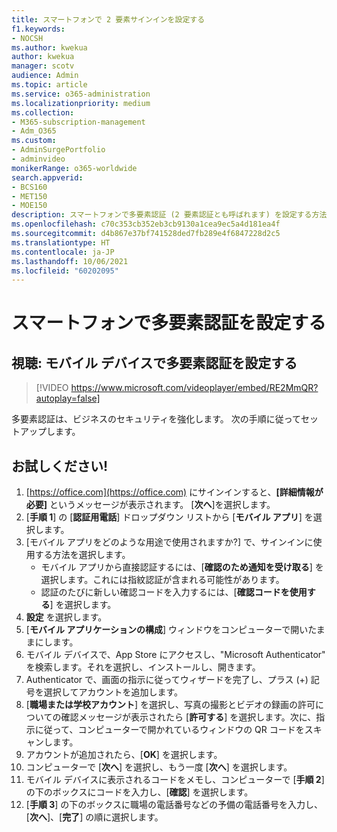 ```yaml
---
title: スマートフォンで 2 要素サインインを設定する
f1.keywords:
- NOCSH
ms.author: kwekua
author: kwekua
manager: scotv
audience: Admin
ms.topic: article
ms.service: o365-administration
ms.localizationpriority: medium
ms.collection:
- M365-subscription-management
- Adm_O365
ms.custom:
- AdminSurgePortfolio
- adminvideo
monikerRange: o365-worldwide
search.appverid:
- BCS160
- MET150
- MOE150
description: スマートフォンで多要素認証 (2 要素認証とも呼ばれます) を設定する方法について説明します。
ms.openlocfilehash: c70c353cb352eb3cb9130a1cea9ec5a4d181ea4f
ms.sourcegitcommit: d4b867e37bf741528ded7fb289e4f6847228d2c5
ms.translationtype: HT
ms.contentlocale: ja-JP
ms.lasthandoff: 10/06/2021
ms.locfileid: "60202095"
---
```

# <a name="set-up-multifactor-authentication-on-your-phone"></a>スマートフォンで多要素認証を設定する

## <a name="watch-set-up-multifactor-authentication-with-a-mobile-device"></a>視聴: モバイル デバイスで多要素認証を設定する

> [!VIDEO https://www.microsoft.com/videoplayer/embed/RE2MmQR?autoplay=false]

多要素認証は、ビジネスのセキュリティを強化します。 次の手順に従ってセットアップします。

## <a name="try-it"></a>お試しください!

1. [https://office.com](https://office.com) にサインインすると、**[詳細情報が必要]** というメッセージが表示されます。 [**次へ**]を選択します。
1. [**手順 1**] の [**認証用電話**] ドロップダウン リストから [**モバイル アプリ**] を選択します。
1. [モバイル アプリをどのような用途で使用されますか?] で、サインインに使用する方法を選択します。
    - モバイル アプリから直接認証するには、[**確認のため通知を受け取る**] を選択します。これには指紋認証が含まれる可能性があります。
    - 認証のたびに新しい確認コードを入力するには、[**確認コードを使用する**] を選択します。
1. **設定** を選択します。
1. [**モバイル アプリケーションの構成**] ウィンドウをコンピューターで開いたままにします。
1. モバイル デバイスで、App Store にアクセスし、"Microsoft Authenticator" を検索します。それを選択し、インストールし、開きます。
1. Authenticator で、画面の指示に従ってウィザードを完了し、プラス (+) 記号を選択してアカウントを追加します。
1. [**職場または学校アカウント**] を選択し、写真の撮影とビデオの録画の許可についての確認メッセージが表示されたら [**許可する**] を選択します。次に、指示に従って、コンピューターで開かれているウィンドウの QR コードをスキャンします。
1. アカウントが追加されたら、[**OK**] を選択します。
1. コンピューターで [**次へ**] を選択し、もう一度 [**次へ**] を選択します。
1. モバイル デバイスに表示されるコードをメモし、コンピューターで [**手順 2**] の下のボックスにコードを入力し、[**確認**] を選択します。
1. [**手順 3**] の下のボックスに職場の電話番号などの予備の電話番号を入力し、[**次へ**]、[**完了**] の順に選択します。